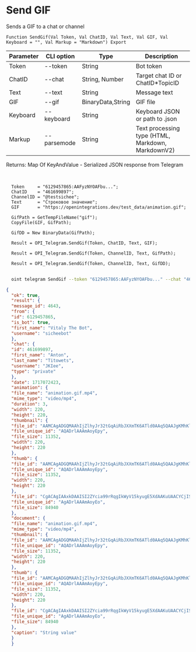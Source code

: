 ﻿---
sidebar_position: 6
---

# Send GIF
 Sends a GIF to a chat or channel



`Function SendGif(Val Token, Val ChatID, Val Text, Val GIF, Val Keyboard = "", Val Markup = "Markdown") Export`

  | Parameter | CLI option | Type | Description |
  |-|-|-|-|
  | Token | --token | String | Bot token |
  | ChatID | --chat | String, Number | Target chat ID or ChatID*TopicID |
  | Text | --text | String | Message text |
  | GIF | --gif | BinaryData,String | GIF file |
  | Keyboard | --keyboard | String | Keyboard JSON or path to .json |
  | Markup | --parsemode | String | Text processing type (HTML, Markdown, MarkdownV2) |

  
  Returns:  Map Of KeyAndValue - Serialized JSON response from Telegram

<br/>




```bsl title="Code example"
  Token     = "6129457865:AAFyzNYOAFbu...";
  ChatID    = "461699897";
  ChannelID = "@testsichee";
  Text      = "Строковое значение";
  GIF       = "https://openintegrations.dev/test_data/animation.gif";
  
  GifPath = GetTempFileName("gif");
  CopyFile(GIF, GifPath);
  
  GifDD = New BinaryData(GifPath);
  
  Result = OPI_Telegram.SendGif(Token, ChatID, Text, GIF);
  
  Result = OPI_Telegram.SendGif(Token, ChannelID, Text, GifPath);
  
  Result = OPI_Telegram.SendGif(Token, ChannelID, Text, GifDD);
```



```sh title="CLI command example"
    
  oint telegram SendGif --token "6129457865:AAFyzNYOAFbu..." --chat "461699897" --text "String value" --gif "https://openintegrations.dev/test_data/animation.gif" --keyboard %keyboard% --parsemode %parsemode%

```

```json title="Result"
{
  "ok": true,
  "result": {
  "message_id": 4643,
  "from": {
  "id": 6129457865,
  "is_bot": true,
  "first_name": "Vitaly The Bot",
  "username": "sicheebot"
  },
  "chat": {
  "id": 461699897,
  "first_name": "Anton",
  "last_name": "Titowets",
  "username": "JKIee",
  "type": "private"
  },
  "date": 1717072423,
  "animation": {
  "file_name": "animation.gif.mp4",
  "mime_type": "video/mp4",
  "duration": 3,
  "width": 220,
  "height": 220,
  "thumbnail": {
  "file_id": "AAMCAgADGQMAAhIjZlhyJr32tGqAiRbJXXmTK6ATld0AAq5QAAJgKMhKlmRvtTyqyUgBAAdtAAM1BA",
  "file_unique_id": "AQADrlAAAmAoyEpy",
  "file_size": 11352,
  "width": 220,
  "height": 220
  },
  "thumb": {
  "file_id": "AAMCAgADGQMAAhIjZlhyJr32tGqAiRbJXXmTK6ATld0AAq5QAAJgKMhKlmRvtTyqyUgBAAdtAAM1BA",
  "file_unique_id": "AQADrlAAAmAoyEpy",
  "file_size": 11352,
  "width": 220,
  "height": 220
  },
  "file_id": "CgACAgIAAxkDAAISI2ZYcia99rRqgIkWyV15kyugE5XdAAKuUAACYCjISpZkb7U8qslINQQ",
  "file_unique_id": "AgADrlAAAmAoyEo",
  "file_size": 84940
  },
  "document": {
  "file_name": "animation.gif.mp4",
  "mime_type": "video/mp4",
  "thumbnail": {
  "file_id": "AAMCAgADGQMAAhIjZlhyJr32tGqAiRbJXXmTK6ATld0AAq5QAAJgKMhKlmRvtTyqyUgBAAdtAAM1BA",
  "file_unique_id": "AQADrlAAAmAoyEpy",
  "file_size": 11352,
  "width": 220,
  "height": 220
  },
  "thumb": {
  "file_id": "AAMCAgADGQMAAhIjZlhyJr32tGqAiRbJXXmTK6ATld0AAq5QAAJgKMhKlmRvtTyqyUgBAAdtAAM1BA",
  "file_unique_id": "AQADrlAAAmAoyEpy",
  "file_size": 11352,
  "width": 220,
  "height": 220
  },
  "file_id": "CgACAgIAAxkDAAISI2ZYcia99rRqgIkWyV15kyugE5XdAAKuUAACYCjISpZkb7U8qslINQQ",
  "file_unique_id": "AgADrlAAAmAoyEo",
  "file_size": 84940
  },
  "caption": "String value"
  }
  }
```
